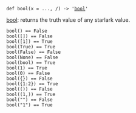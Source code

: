 

<pre class="language-python"><code><span class="source python"><span class="meta function python"><span class="storage type function python">def</span> <span class="entity name function python"><span class="meta generic-name python">bool</span></span></span><span class="meta function parameters python"><span class="punctuation section parameters begin python">(</span></span><span class="meta function parameters python"><span class="variable parameter python">x</span> </span><span class="meta function parameters default-value python"><span class="keyword operator assignment python">=</span> <span class="constant language python">...</span></span><span class="meta function parameters python"><span class="punctuation separator parameters python">,</span> /<span class="punctuation section parameters end python">)</span></span><span class="meta function python"> </span><span class="meta function annotation return python"><span class="punctuation separator annotation return python">-&gt;</span> <span class="meta string python"><span class="string quoted single python"><span class="punctuation definition string begin python">&#39;</span></span></span><span class="meta string python"><span class="string quoted single python"><a href="/lib/bool">bool</a><span class="punctuation definition string end python">&#39;</span></span></span></span></span></code></pre>

[bool](https://github.com/bazelbuild/starlark/blob/master/spec.md#bool): returns the truth value of any starlark value.

```
bool() == False
bool([]) == False
bool([1]) == True
bool(True) == True
bool(False) == False
bool(None) == False
bool(bool) == True
bool(1) == True
bool(0) == False
bool({}) == False
bool({1:2}) == True
bool(()) == False
bool((1,)) == True
bool("") == False
bool("1") == True
```
